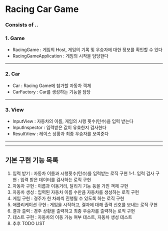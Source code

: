 # Racing Car Game
### Consists of ..

### 1. Game
* RacingGame : 게임의 Host, 게임의 기록 및 우승자에 대한 정보를 확인할 수 있다
* RacingGameApplication : 게임의 시작을 담당한다
---
### 2. Car
* Car : Racing Game에 참가할 자동차 객체
* CarFactory : Car를 생성하는 기능을 담당
---
### 3. View 
* InputView : 자동차의 이름, 게임의 시행 횟수(턴수)을 입력 받는다
* InputInspector : 입력받은 값이 유효한지 검사한다 
* ResultView : 레이스 상황과 최종 우승자를 보여준다

---
---
## 기본 구현 기능 목록 

1. 입력 받기 : 자동차 이름과 시행횟수(턴수)를 입력받는 로직 구현
1-1. 입력 검사 구현 : 입력 받은 데이터를 검사하는 로직 구현
2. 자동차 구현 : 이름과 이동거리, 달리기 기능 등을 가진 객체 구현
3. 자동차 생성 : 입력된 자동차 이름 수만큼 자동차를 생성하는 로직 구현
4. 게임 구현 : 경주가 한 차례씩 진행될 수 있도록 하는 로직 구현
5. 애플리케이션 구현 : 게임을 시작하고, 결과에 대해 출력 신호를 보내는 로직 구현
6. 결과 출력 : 경주 상황을 출력하고 최종 우승자를 출력하는 로직 구현
7. 테스트 구현 : 자동차의 이동 가능 여부 테스트, 자동차 생성 테스트
9. 추후 TODO LIST
